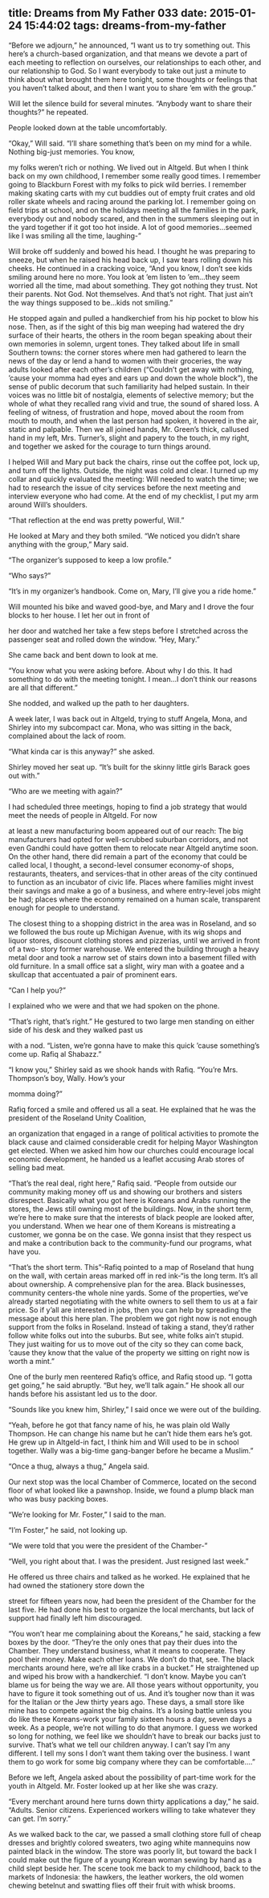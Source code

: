 title: Dreams from My Father 033
date: 2015-01-24 15:44:02
tags: dreams-from-my-father
---

“Before we adjourn,” he announced, “I want us to try something out. This here’s a church-based organization, and that means we devote a part of each meeting to reflection on ourselves, our relationships to each other, and our relationship to God. So I want everybody to take out just a minute to think about what brought them here tonight, some thoughts or feelings that you haven’t talked about, and then I want you to share ’em with the group.”

Will let the silence build for several minutes. “Anybody want to share their thoughts?” he repeated.

People looked down at the table uncomfortably.

“Okay,” Will said. “I’ll share something that’s been on my mind for a while. Nothing big-just memories. You know,

my folks weren’t rich or nothing. We lived out in Altgeld. But when I think back on my own childhood, I remember some really good times. I remember going to Blackburn Forest with my folks to pick wild berries. I remember making skating carts with my cut buddies out of empty fruit crates and old roller skate wheels and racing around the parking lot. I remember going on field trips at school, and on the holidays meeting all the families in the park, everybody out and nobody scared, and then in the summers sleeping out in the yard together if it got too hot inside. A lot of good memories...seemed like I was smiling all the time, laughing-”

Will broke off suddenly and bowed his head. I thought he was preparing to sneeze, but when he raised his head back up, I saw tears rolling down his cheeks. He continued in a cracking voice, “And you know, I don’t see kids smiling around here no more. You look at ’em listen to ’em...they seem worried all the time, mad about something. They got nothing they trust. Not their parents. Not God. Not themselves. And that’s not right. That just ain’t the way things supposed to be...kids not smiling.”

He stopped again and pulled a handkerchief from his hip pocket to blow his nose. Then, as if the sight of this big man weeping had watered the dry surface of their hearts, the others in the room began speaking about their own memories in solemn, urgent tones. They talked about life in small Southern towns: the corner stores where men had gathered to learn the news of the day or lend a hand to women with their groceries, the way adults looked after each other’s children (“Couldn’t get away with nothing, ’cause your momma had eyes and ears up and down the whole block”), the sense of public decorum that such familiarity had helped sustain. In their voices was no little bit of nostalgia, elements of selective memory; but the whole of what they recalled rang vivid and true, the sound of shared loss. A feeling of witness, of frustration and hope, moved about the room from mouth to mouth, and when the last person had spoken, it hovered in the air, static and palpable. Then we all joined hands, Mr. Green’s thick, callused hand in my left, Mrs. Turner’s, slight and papery to the touch, in my right, and together we asked for the courage to turn things around.

I helped Will and Mary put back the chairs, rinse out the coffee pot, lock up, and turn off the lights. Outside, the night was cold and clear. I turned up my collar and quickly evaluated the meeting: Will needed to watch the time; we had to research the issue of city services before the next meeting and interview everyone who had come. At the end of my checklist, I put my arm around Will’s shoulders.

“That reflection at the end was pretty powerful, Will.”

He looked at Mary and they both smiled. “We noticed you didn’t share anything with the group,” Mary said.

“The organizer’s supposed to keep a low profile.”

“Who says?”

“It’s in my organizer’s handbook. Come on, Mary, I’ll give you a ride home.”

Will mounted his bike and waved good-bye, and Mary and I drove the four blocks to her house. I let her out in front of

her door and watched her take a few steps before I stretched across the passenger seat and rolled down the window. “Hey, Mary.”

She came back and bent down to look at me.

“You know what you were asking before. About why I do this. It had something to do with the meeting tonight. I mean...I don’t think our reasons are all that different.”

She nodded, and walked up the path to her daughters.

A week later, I was back out in Altgeld, trying to stuff Angela, Mona, and Shirley into my subcompact car. Mona, who was sitting in the back, complained about the lack of room.

“What kinda car is this anyway?” she asked.

Shirley moved her seat up. “It’s built for the skinny little girls Barack goes out with.”

“Who are we meeting with again?”

I had scheduled three meetings, hoping to find a job strategy that would meet the needs of people in Altgeld. For now

at least a new manufacturing boom appeared out of our reach: The big manufacturers had opted for well-scrubbed suburban corridors, and not even Gandhi could have gotten them to relocate near Altgeld anytime soon. On the other hand, there did remain a part of the economy that could be called local, I thought, a second-level consumer economy-of shops, restaurants, theaters, and services-that in other areas of the city continued to function as an incubator of civic life. Places where families might invest their savings and make a go of a business, and where entry-level jobs might be had; places where the economy remained on a human scale, transparent enough for people to understand.

The closest thing to a shopping district in the area was in Roseland, and so we followed the bus route up Michigan Avenue, with its wig shops and liquor stores, discount clothing stores and pizzerias, until we arrived in front of a two- story former warehouse. We entered the building through a heavy metal door and took a narrow set of stairs down into a basement filled with old furniture. In a small office sat a slight, wiry man with a goatee and a skullcap that accentuated a pair of prominent ears.

“Can I help you?”

I explained who we were and that we had spoken on the phone.

“That’s right, that’s right.” He gestured to two large men standing on either side of his desk and they walked past us

with a nod. “Listen, we’re gonna have to make this quick ’cause something’s come up. Rafiq al Shabazz.”

“I know you,” Shirley said as we shook hands with Rafiq. “You’re Mrs. Thompson’s boy, Wally. How’s your

momma doing?”

Rafiq forced a smile and offered us all a seat. He explained that he was the president of the Roseland Unity Coalition,

an organization that engaged in a range of political activities to promote the black cause and claimed considerable credit for helping Mayor Washington get elected. When we asked him how our churches could encourage local economic development, he handed us a leaflet accusing Arab stores of selling bad meat.

“That’s the real deal, right here,” Rafiq said. “People from outside our community making money off us and showing our brothers and sisters disrespect. Basically what you got here is Koreans and Arabs running the stores, the Jews still owning most of the buildings. Now, in the short term, we’re here to make sure that the interests of black people are looked after, you understand. When we hear one of them Koreans is mistreating a customer, we gonna be on the case. We gonna insist that they respect us and make a contribution back to the community-fund our programs, what have you.

“That’s the short term. This”-Rafiq pointed to a map of Roseland that hung on the wall, with certain areas marked off in red ink-“is the long term. It’s all about ownership. A comprehensive plan for the area. Black businesses, community centers-the whole nine yards. Some of the properties, we’ve already started negotiating with the white owners to sell them to us at a fair price. So if y’all are interested in jobs, then you can help by spreading the message about this here plan. The problem we got right now is not enough support from the folks in Roseland. Instead of taking a stand, they’d rather follow white folks out into the suburbs. But see, white folks ain’t stupid. They just waiting for us to move out of the city so they can come back, ’cause they know that the value of the property we sitting on right now is worth a mint.”

One of the burly men reentered Rafiq’s office, and Rafiq stood up. “I gotta get going,” he said abruptly. “But hey, we’ll talk again.” He shook all our hands before his assistant led us to the door.

“Sounds like you knew him, Shirley,” I said once we were out of the building.

“Yeah, before he got that fancy name of his, he was plain old Wally Thompson. He can change his name but he can’t hide them ears he’s got. He grew up in Altgeld-in fact, I think him and Will used to be in school together. Wally was a big-time gang-banger before he became a Muslim.”

“Once a thug, always a thug,” Angela said.

Our next stop was the local Chamber of Commerce, located on the second floor of what looked like a pawnshop. Inside, we found a plump black man who was busy packing boxes.

“We’re looking for Mr. Foster,” I said to the man.

“I’m Foster,” he said, not looking up.

“We were told that you were the president of the Chamber-”

“Well, you right about that. I was the president. Just resigned last week.”

He offered us three chairs and talked as he worked. He explained that he had owned the stationery store down the

street for fifteen years now, had been the president of the Chamber for the last five. He had done his best to organize the local merchants, but lack of support had finally left him discouraged.

“You won’t hear me complaining about the Koreans,” he said, stacking a few boxes by the door. “They’re the only ones that pay their dues into the Chamber. They understand business, what it means to cooperate. They pool their money. Make each other loans. We don’t do that, see. The black merchants around here, we’re all like crabs in a bucket.” He straightened up and wiped his brow with a handkerchief. “I don’t know. Maybe you can’t blame us for being the way we are. All those years without opportunity, you have to figure it took something out of us. And it’s tougher now than it was for the Italian or the Jew thirty years ago. These days, a small store like mine has to compete against the big chains. It’s a losing battle unless you do like these Koreans-work your family sixteen hours a day, seven days a week. As a people, we’re not willing to do that anymore. I guess we worked so long for nothing, we feel like we shouldn’t have to break our backs just to survive. That’s what we tell our children anyway. I can’t say I’m any different. I tell my sons I don’t want them taking over the business. I want them to go work for some big company where they can be comfortable....”

Before we left, Angela asked about the possibility of part-time work for the youth in Altgeld. Mr. Foster looked up at her like she was crazy.

“Every merchant around here turns down thirty applications a day,” he said. “Adults. Senior citizens. Experienced workers willing to take whatever they can get. I’m sorry.”

As we walked back to the car, we passed a small clothing store full of cheap dresses and brightly colored sweaters, two aging white mannequins now painted black in the window. The store was poorly lit, but toward the back I could make out the figure of a young Korean woman sewing by hand as a child slept beside her. The scene took me back to my childhood, back to the markets of Indonesia: the hawkers, the leather workers, the old women chewing betelnut and swatting flies off their fruit with whisk brooms.

